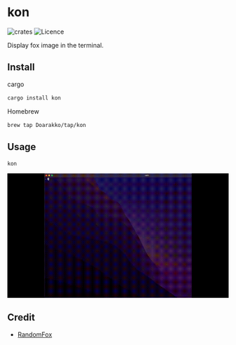 # kon

![crates](https://img.shields.io/crates/v/kon.svg) ![Licence](https://img.shields.io/github/license/Doarakko/kon)

Display fox image in the terminal.

## Install

cargo

```sh
cargo install kon
```

Homebrew

```sh
brew tap Doarakko/tap/kon
```

## Usage

```sh
kon
```

![sample](./sample.gif)

## Credit

- [RandomFox](https://randomfox.ca/)
